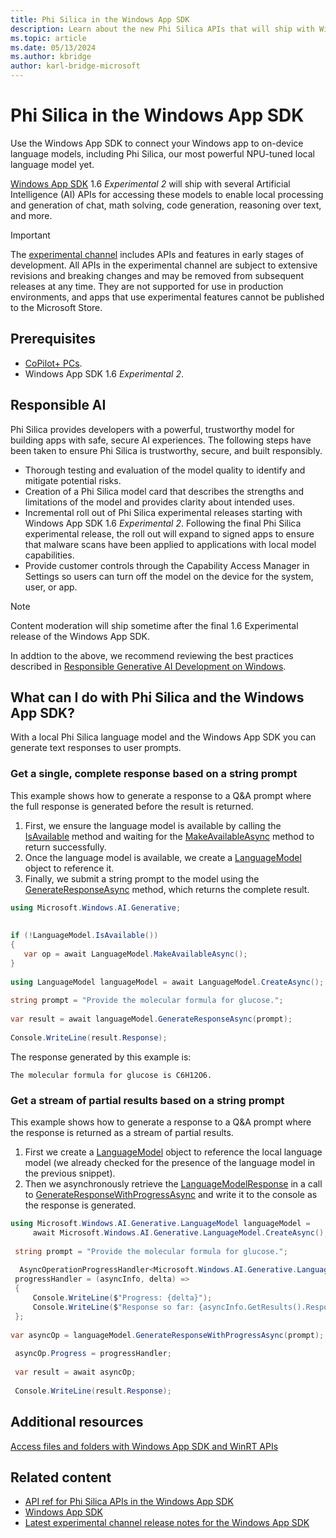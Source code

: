 ```yaml
---
title: Phi Silica in the Windows App SDK
description: Learn about the new Phi Silica APIs that will ship with Windows App SDK 1.6 Experimental 2 and can be used to access local language models for local processing and generation of chat, math solving, code generation, reasoning over text, and more.
ms.topic: article
ms.date: 05/13/2024
ms.author: kbridge
author: karl-bridge-microsoft
---
```


# Phi Silica in the Windows App SDK

Use the Windows App SDK to connect your Windows app to on-device language models, including Phi Silica, our most powerful NPU-tuned local language model yet.

[Windows App SDK](/windows/apps/windows-app-sdk/) 1.6 *Experimental 2* will ship with several Artificial Intelligence (AI) APIs for accessing these models to enable local processing and generation of chat, math solving, code generation, reasoning over text, and more.

> [!IMPORTANT]
> The [experimental channel](/windows/apps/windows-app-sdk/experimental-channel) includes APIs and features in early stages of development. All APIs in the experimental channel are subject to extensive revisions and breaking changes and may be removed from subsequent releases at any time. They are not supported for use in production environments, and apps that use experimental features cannot be published to the Microsoft Store.

## Prerequisites

- [CoPilot+ PCs](/windows/ai/npu-devices/).
- Windows App SDK 1.6 *Experimental 2*.

## Responsible AI

Phi Silica provides developers with a powerful, trustworthy model for building apps with safe, secure AI experiences. The following steps have been taken to ensure Phi Silica is trustworthy, secure, and built responsibly.

- Thorough testing and evaluation of the model quality to identify and mitigate potential risks.
- Creation of a Phi Silica model card that describes the strengths and limitations of the model and provides clarity about intended uses.
- Incremental roll out of Phi Silica experimental releases starting with Windows App SDK 1.6 *Experimental 2*. Following the final Phi Silica experimental release, the roll out will expand to signed apps to ensure that malware scans have been applied to applications with local model capabilities.
- Provide customer controls through the Capability Access Manager in Settings so users can turn off the model on the device for the system, user, or app.

> [!NOTE]
> Content moderation will ship sometime after the final 1.6 Experimental release of the Windows App SDK.

In addtion to the above, we recommend reviewing the best practices described in [Responsible Generative AI Development on Windows](/windows/ai/rai).

## What can I do with Phi Silica and the Windows App SDK?

With a local Phi Silica language model and the Windows App SDK you can generate text responses to user prompts.

### Get a single, complete response based on a string prompt

This example shows how to generate a response to a Q&A prompt where the full response is generated before the result is returned.

1. First, we ensure the language model is available by calling the [IsAvailable](phi-silica-api-ref.md#microsoftwindowsaigenerativelanguagemodelisavailable-method) method and waiting for the [MakeAvailableAsync](phi-silica-api-ref.md#microsoftwindowsaigenerativelanguagemodelmakeavailableasync-method) method to return successfully.
1. Once the language model is available, we create a [LanguageModel](phi-silica-api-ref.md#microsoftwindowsaigenerativelanguagemodel-class) object to reference it.
1. Finally, we submit a string prompt to the model using the [GenerateResponseAsync](phi-silica-api-ref.md#microsoftwindowsaigenerativelanguagemodelgenerateresponseasyncsystemstring-method) method, which returns the complete result.

```csharp
using Microsoft.Windows.AI.Generative; 
 
 
if (!LanguageModel.IsAvailable()) 
{ 
   var op = await LanguageModel.MakeAvailableAsync(); 
} 
 
using LanguageModel languageModel = await LanguageModel.CreateAsync(); 
 
string prompt = "Provide the molecular formula for glucose."; 
 
var result = await languageModel.GenerateResponseAsync(prompt); 
 
Console.WriteLine(result.Response); 
```

The response generated by this example is:

```output
The molecular formula for glucose is C6H12O6.
```

### Get a stream of partial results based on a string prompt

This example shows how to generate a response to a Q&A prompt where the response is returned as a stream of partial results.

1. First we create a [LanguageModel](phi-silica-api-ref.md#microsoftwindowsaigenerativelanguagemodel-class) object to reference the local language model (we already checked for the presence of the language model in the previous snippet).
1. Then we asynchronously retrieve the [LanguageModelResponse](phi-silica-api-ref.md#microsoftwindowsaigenerativelanguagemodelresponse-class) in a call to [GenerateResponseWithProgressAsync](phi-silica-api-ref.md#microsoftwindowsaigenerativelanguagemodelgenerateresponsewithprogressasyncsystemstring-method) and write it to the console as the response is generated.

```csharp
using Microsoft.Windows.AI.Generative.LanguageModel languageModel = 
     await Microsoft.Windows.AI.Generative.LanguageModel.CreateAsync(); 
 
 string prompt = "Provide the molecular formula for glucose."; 
 
  AsyncOperationProgressHandler<Microsoft.Windows.AI.Generative.LanguageModelResponse, string> 
 progressHandler = (asyncInfo, delta) => 
 { 
     Console.WriteLine($"Progress: {delta}"); 
     Console.WriteLine($"Response so far: {asyncInfo.GetResults().Response()}"); 
 }; 
 
var asyncOp = languageModel.GenerateResponseWithProgressAsync(prompt); 
 
 asyncOp.Progress = progressHandler; 
 
 var result = await asyncOp;  
 
 Console.WriteLine(result.Response);
```

<!--
## Get help

If this section is needed, list resources and support services for using the product or service.
-->

## Additional resources

[Access files and folders with Windows App SDK and WinRT APIs](/windows/apps/develop/files/winrt-files)

## Related content

- [API ref for Phi Silica APIs in the Windows App SDK](phi-silica-api-ref.md)
- [Windows App SDK](/windows/apps/windows-app-sdk/)
- [Latest experimental channel release notes for the Windows App SDK](/windows/apps/windows-app-sdk/experimental-channel)
